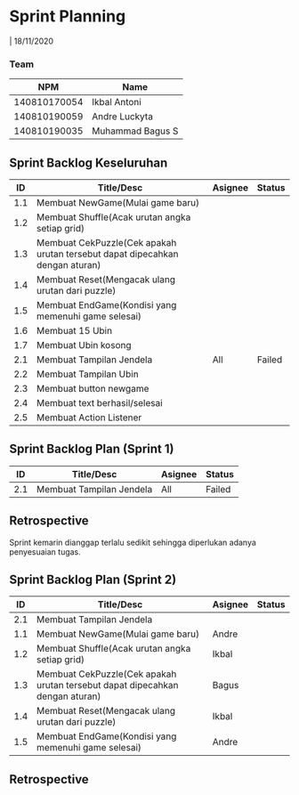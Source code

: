 # Sprint Planning 
| 18/11/2020

### Team 
| NPM           | Name           |
| ------------- |----------------|
| 140810170054  |Ikbal Antoni    |
| 140810190059  |Andre Luckyta   |
| 140810190035  |Muhammad Bagus S|

## Sprint Backlog Keseluruhan 
| ID  | Title/Desc | Asignee | Status |
| --- | ---------- | ------- | ------ |
| 1.1 | Membuat NewGame(Mulai game baru) |  |  |
| 1.2 | Membuat Shuffle(Acak urutan angka setiap grid) |  |  |
| 1.3 | Membuat CekPuzzle(Cek apakah urutan tersebut dapat dipecahkan dengan aturan) |  |  |
| 1.4 | Membuat Reset(Mengacak ulang urutan dari puzzle) |  |  |
| 1.5 | Membuat EndGame(Kondisi yang memenuhi game selesai) |  |  |
| 1.6 | Membuat 15 Ubin  |  |  |
| 1.7 | Membuat Ubin kosong |  |  |
| 2.1 | Membuat Tampilan Jendela | All | Failed |
| 2.2 | Membuat Tampilan Ubin |  |  |
| 2.3 | Membuat button newgame |  |  |
| 2.4 | Membuat text berhasil/selesai |  |  |
| 2.5 | Membuat Action Listener |  |  |

## Sprint Backlog Plan (Sprint 1)
| ID  | Title/Desc | Asignee | Status |
| --- | ---------- | ------- | ------ |
| 2.1 | Membuat Tampilan Jendela | All | Failed | 

## Retrospective 

Sprint kemarin dianggap terlalu sedikit sehingga diperlukan adanya penyesuaian tugas.


## Sprint Backlog Plan (Sprint 2)
| ID  | Title/Desc | Asignee | Status |
| --- | ---------- | ------- | ------ |
| 2.1 | Membuat Tampilan Jendela |  |  |
| 1.1 | Membuat NewGame(Mulai game baru) | Andre |  |
| 1.2 | Membuat Shuffle(Acak urutan angka setiap grid) | Ikbal |  |
| 1.3 | Membuat CekPuzzle(Cek apakah urutan tersebut dapat dipecahkan dengan aturan) | Bagus |  |
| 1.4 | Membuat Reset(Mengacak ulang urutan dari puzzle) | Ikbal |  |
| 1.5 | Membuat EndGame(Kondisi yang memenuhi game selesai) | Andre |  |

## Retrospective 
